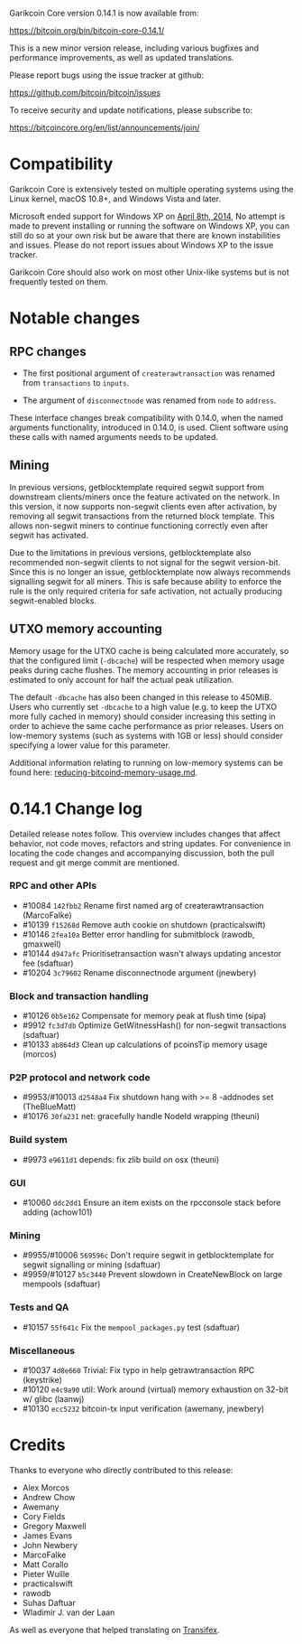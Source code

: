 Garikcoin Core version 0.14.1 is now available from:

  <https://bitcoin.org/bin/bitcoin-core-0.14.1/>

This is a new minor version release, including various bugfixes and
performance improvements, as well as updated translations.

Please report bugs using the issue tracker at github:

  <https://github.com/bitcoin/bitcoin/issues>

To receive security and update notifications, please subscribe to:

  <https://bitcoincore.org/en/list/announcements/join/>

Compatibility
==============

Garikcoin Core is extensively tested on multiple operating systems using
the Linux kernel, macOS 10.8+, and Windows Vista and later.

Microsoft ended support for Windows XP on [April 8th, 2014](https://www.microsoft.com/en-us/WindowsForBusiness/end-of-xp-support),
No attempt is made to prevent installing or running the software on Windows XP, you
can still do so at your own risk but be aware that there are known instabilities and issues.
Please do not report issues about Windows XP to the issue tracker.

Garikcoin Core should also work on most other Unix-like systems but is not
frequently tested on them.

Notable changes
===============

RPC changes
-----------

- The first positional argument of `createrawtransaction` was renamed from
  `transactions` to `inputs`.

- The argument of `disconnectnode` was renamed from `node` to `address`.

These interface changes break compatibility with 0.14.0, when the named
arguments functionality, introduced in 0.14.0, is used. Client software
using these calls with named arguments needs to be updated.

Mining
------

In previous versions, getblocktemplate required segwit support from downstream
clients/miners once the feature activated on the network. In this version, it
now supports non-segwit clients even after activation, by removing all segwit
transactions from the returned block template. This allows non-segwit miners to
continue functioning correctly even after segwit has activated.

Due to the limitations in previous versions, getblocktemplate also recommended
non-segwit clients to not signal for the segwit version-bit. Since this is no
longer an issue, getblocktemplate now always recommends signalling segwit for
all miners. This is safe because ability to enforce the rule is the only
required criteria for safe activation, not actually producing segwit-enabled
blocks.

UTXO memory accounting
----------------------

Memory usage for the UTXO cache is being calculated more accurately, so that
the configured limit (`-dbcache`) will be respected when memory usage peaks
during cache flushes.  The memory accounting in prior releases is estimated to
only account for half the actual peak utilization.

The default `-dbcache` has also been changed in this release to 450MiB.  Users
who currently set `-dbcache` to a high value (e.g. to keep the UTXO more fully
cached in memory) should consider increasing this setting in order to achieve
the same cache performance as prior releases.  Users on low-memory systems
(such as systems with 1GB or less) should consider specifying a lower value for
this parameter.

Additional information relating to running on low-memory systems can be found
here:
[reducing-bitcoind-memory-usage.md](https://gist.github.com/laanwj/efe29c7661ce9b6620a7).

0.14.1 Change log
=================

Detailed release notes follow. This overview includes changes that affect
behavior, not code moves, refactors and string updates. For convenience in locating
the code changes and accompanying discussion, both the pull request and
git merge commit are mentioned.

### RPC and other APIs
- #10084 `142fbb2` Rename first named arg of createrawtransaction (MarcoFalke)
- #10139 `f15268d` Remove auth cookie on shutdown (practicalswift)
- #10146 `2fea10a` Better error handling for submitblock (rawodb, gmaxwell)
- #10144 `d947afc` Prioritisetransaction wasn't always updating ancestor fee (sdaftuar)
- #10204 `3c79602` Rename disconnectnode argument (jnewbery)

### Block and transaction handling
- #10126 `0b5e162` Compensate for memory peak at flush time (sipa)
- #9912 `fc3d7db` Optimize GetWitnessHash() for non-segwit transactions (sdaftuar)
- #10133 `ab864d3` Clean up calculations of pcoinsTip memory usage (morcos)

### P2P protocol and network code
- #9953/#10013 `d2548a4` Fix shutdown hang with >= 8 -addnodes set (TheBlueMatt)
- #10176 `30fa231` net: gracefully handle NodeId wrapping (theuni)

### Build system
- #9973 `e9611d1` depends: fix zlib build on osx (theuni)

### GUI
- #10060 `ddc2dd1` Ensure an item exists on the rpcconsole stack before adding (achow101)

### Mining
- #9955/#10006 `569596c` Don't require segwit in getblocktemplate for segwit signalling or mining (sdaftuar)
- #9959/#10127 `b5c3440` Prevent slowdown in CreateNewBlock on large mempools (sdaftuar)

### Tests and QA
- #10157 `55f641c` Fix the `mempool_packages.py` test (sdaftuar)

### Miscellaneous
- #10037 `4d8e660` Trivial: Fix typo in help getrawtransaction RPC (keystrike)
- #10120 `e4c9a90` util: Work around (virtual) memory exhaustion on 32-bit w/ glibc (laanwj)
- #10130 `ecc5232` bitcoin-tx input verification (awemany, jnewbery)

Credits
=======

Thanks to everyone who directly contributed to this release:

- Alex Morcos
- Andrew Chow
- Awemany
- Cory Fields
- Gregory Maxwell
- James Evans
- John Newbery
- MarcoFalke
- Matt Corallo
- Pieter Wuille
- practicalswift
- rawodb
- Suhas Daftuar
- Wladimir J. van der Laan

As well as everyone that helped translating on [Transifex](https://www.transifex.com/projects/p/bitcoin/).

